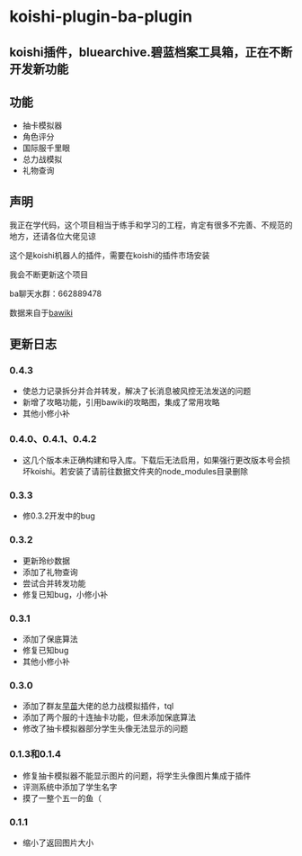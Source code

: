 # koishi-plugin-ba-plugin
## koishi插件，bluearchive.碧蓝档案工具箱，正在不断开发新功能

## 功能
- 抽卡模拟器
- 角色评分
- 国际服千里眼
- 总力战模拟
- 礼物查询


## 声明
我正在学代码，这个项目相当于练手和学习的工程，肯定有很多不完善、不规范的地方，还请各位大佬见谅

这个是koishi机器人的插件，需要在koishi的插件市场安装

我会不断更新这个项目

ba聊天水群：662889478

数据来自于[bawiki](https://ba.gamekee.com/entry)

## 更新日志

### 0.4.3
  - 使总力记录拆分并合并转发，解决了长消息被风控无法发送的问题
  - 新增了攻略功能，引用bawiki的攻略图，集成了常用攻略
  - 其他小修小补

### 0.4.0、0.4.1、0.4.2
  - 这几个版本未正确构建和导入库。下载后无法启用，如果强行更改版本号会损坏koishi。若安装了请前往数据文件夹的node_modules目录删除


### 0.3.3
  - 修0.3.2开发中的bug

### 0.3.2
  - 更新玲纱数据
  - 添加了礼物查询
  - 尝试合并转发功能
  - 修复已知bug，小修小补

### 0.3.1 
  - 添加了保底算法
  - 修复已知bug
  - 其他小修小补

### 0.3.0
  - 添加了群友[早苗](https://github.com/Sanaene)大佬的总力战模拟插件，tql
  - 添加了两个服的十连抽卡功能，但未添加保底算法
  - 修改了抽卡模拟器部分学生头像无法显示的问题

### 0.1.3和0.1.4
  - 修复抽卡模拟器不能显示图片的问题，将学生头像图片集成于插件
  - 评测系统中添加了学生名字
  - 摸了一整个五一的鱼（
  
### 0.1.1
  - 缩小了返回图片大小
